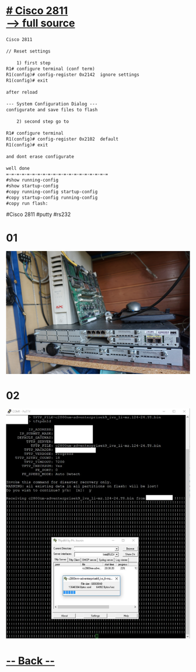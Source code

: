 [<h1 id="custom-id"># Cisco 2811 <br> --> full source </h1>](https://github.com/dotignore/Raspberry/tree/master/differents_things/projects/02_cisco)

```
Cisco 2811 

// Reset settings

	1) first step
R1# configure terminal (conf term)
R1(config)# config-register 0x2142	ignore settings 
R1(config)# exit

after reload

--- System Configuration Dialog ---
configurate and save files to flash

	2) second step go to

R1# configure terminal
R1(config)# config-register 0x2102	default
R1(config)# exit

and dont erase configurate

well done
=-=-=-=-=-=-=-=-=-=-=-=-=-=-=-=-=-=-=-=
#show running-config
#show startup-config
#copy running-config startup-config
#copy startup-config running-config
#copy run flash:

```

#Cisco 2811 #putty #rs232


# 01

<img src="https://raw.githubusercontent.com/dotignore/Raspberry/master/differents_things/projects/02_cisco/DSC04748.jpg" alt="" data-canonical-src="" width="700" />

# 02

<img src="https://raw.githubusercontent.com/dotignore/Raspberry/master/differents_things/projects/02_cisco/EMaWmTfWsAASDTI.jpg" alt="" data-canonical-src="" width="700" />

[<h1 id="custom-id"> -- Back --</h1>](https://github.com/dotignore/Raspberry/tree/master/differents_things/README.md)

<!-- =-=-=-=-=-=-=-=-=-=-=-=-=-=-=-=-=-=-=-=-=-=-=-=-=-=-=-=-=-=-=-=-=-=-=-=-=-=-=-= -->




